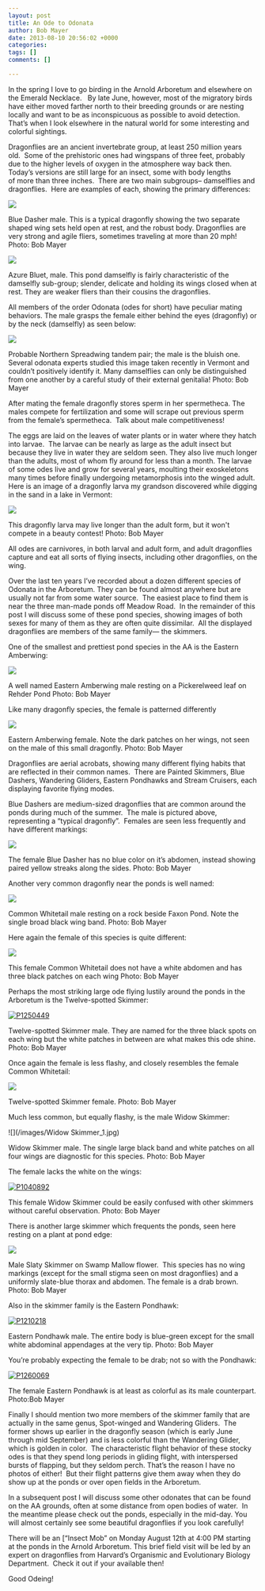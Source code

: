 ```yaml
---
layout: post
title: An Ode to Odonata
author: Bob Mayer
date: 2013-08-10 20:56:02 +0000
categories: 
tags: []
comments: []

---
```

In the spring I love to go birding in the Arnold Arboretum and elsewhere on the Emerald Necklace.   By late June, however, most of the migratory birds have either moved farther north to their breeding grounds or are nesting locally and want to be as inconspicuous as possible to avoid detection.  That’s when I look elsewhere in the natural world for some interesting and colorful sightings.

Dragonflies are an ancient invertebrate group, at least 250 million years old.  Some of the prehistoric ones had wingspans of three feet, probably due to the higher levels of oxygen in the atmosphere way back then. Today’s versions are still large for an insect, some with body lengths of more than three inches.  There are two main subgroups– damselflies and dragonflies.  Here are examples of each, showing the primary differences:

![](/images/P1060186.jpg)

Blue Dasher male. This is a typical dragonfly showing the two separate shaped wing sets held open at rest, and the robust body. Dragonflies are very strong and agile fliers, sometimes traveling at more than 20 mph!
Photo: Bob Mayer

![](/images/P1060714.jpg)

Azure Bluet, male. This pond damselfly is fairly characteristic of the damselfly sub-group; slender, delicate and holding its wings closed when at rest. They are weaker fliers than their cousins the dragonflies.

All members of the order Odonata (odes for short) have peculiar mating behaviors. The male grasps the female either behind the eyes (dragonfly) or by the neck (damselfly) as seen below:

![](/images/P1060732.jpg)

Probable Northern Spreadwing tandem pair; the male is the bluish one. Several odonata experts studied this image taken recently in Vermont and couldn’t positively identify it. Many damselflies can only be distinguished from one another by a careful study of their external genitalia! Photo: Bob Mayer

After mating the female dragonfly stores sperm in her spermetheca. The males compete for fertilization and some will scrape out previous sperm from the female’s spermetheca.  Talk about male competitiveness!

The eggs are laid on the leaves of water plants or in water where they hatch into larvae.  The larvae can be nearly as large as the adult insect but because they live in water they are seldom seen. They also live much longer than the adults, most of whom fly around for less than a month. The larvae of some odes live and grow for several years, moulting their exoskeletons many times before finally undergoing metamorphosis into the winged adult.  Here is an image of a dragonfly larva my grandson discovered while digging in the sand in a lake in Vermont:

![](/images/P1060474.jpg)

This dragonfly larva may live longer than the adult form, but it won't compete in a beauty contest! Photo: Bob Mayer

All odes are carnivores, in both larval and adult form, and adult dragonflies capture and eat all sorts of flying insects, including other dragonflies, on the wing.

Over the last ten years I’ve recorded about a dozen different species of Odonata in the Arboretum. They can be found almost anywhere but are usually not far from some water source.  The easiest place to find them is near the three man-made ponds off Meadow Road.  In the remainder of this post I will discuss some of these pond species, showing images of both sexes for many of them as they are often quite dissimilar.  All the displayed dragonflies are members of the same family— the skimmers.

One of the smallest and prettiest pond species in the AA is the Eastern Amberwing:

![](/images/P1200902.jpg)

A well named Eastern Amberwing male resting on a Pickerelweed leaf on Rehder Pond
Photo: Bob Mayer

Like many dragonfly species, the female is patterned differently

![](/images/P1060242.jpg)

Eastern Amberwing female. Note the dark patches on her wings, not seen on the male of this small dragonfly.
Photo: Bob Mayer

Dragonflies are aerial acrobats, showing many different flying habits that are reflected in their common names.  There are Painted Skimmers, Blue Dashers, Wandering Gliders, Eastern Pondhawks and Stream Cruisers, each displaying favorite flying modes.

Blue Dashers are medium-sized dragonflies that are common around the ponds during much of the summer.  The male is pictured above, representing a “typical dragonfly”.  Females are seen less frequently and have different markings:

![](/images/P1280726.jpg)

The female Blue Dasher has no blue color on it’s abdomen, instead showing paired yellow streaks along the sides.
Photo: Bob Mayer

Another very common dragonfly near the ponds is well named:

![](/images/P1100509.jpg)

Common Whitetail male resting on a rock beside Faxon Pond. Note the single broad black wing band. Photo: Bob Mayer

Here again the female of this species is quite different:

![](/images/P1060238.jpg)

This female Common Whitetail does not have a white abdomen and has three black patches on each wing
Photo: Bob Mayer

Perhaps the most striking large ode flying lustily around the ponds in the Arboretum is the Twelve-spotted Skimmer:

[![P1250449](/images/2013/08/P1250449.jpg)](/images/2013/08/P1250449.jpg)

Twelve-spotted Skimmer male. They are named for the three black spots on each wing but the white patches in between are what makes this ode shine.
Photo: Bob Mayer

Once again the female is less flashy, and closely resembles the female Common Whitetail:

![](/images/P1010010.jpg)

Twelve-spotted Skimmer female.
Photo: Bob Mayer

Much less common, but equally flashy, is the male Widow Skimmer:

![](/images/Widow Skimmer_1.jpg)

Widow Skimmer male. The single large black band and white patches on all four wings are diagnostic for this species.
Photo: Bob Mayer

The female lacks the white on the wings:

[![P1040892](/images/2013/08/P1040892.jpg)](/images/2013/08/P1040892.jpg)

This female Widow Skimmer could be easily confused with other skimmers without careful observation.
Photo: Bob Mayer

There is another large skimmer which frequents the ponds, seen here resting on a plant at pond edge:

![](/images/P1100599.jpg)

Male Slaty Skimmer on Swamp Mallow flower.  This species has no wing markings (except for the small stigma seen on most dragonflies) and a uniformly slate-blue thorax and abdomen. The female is a drab brown.
Photo: Bob Mayer

Also in the skimmer family is the Eastern Pondhawk:

[![P1210218](/images/2013/08/P1210218.jpg)](/images/2013/08/P1210218.jpg)

Eastern Pondhawk male. The entire body is blue-green except for the small white abdominal appendages at the very tip.
Photo: Bob Mayer

You’re probably expecting the female to be drab; not so with the Pondhawk:

[![P1260069](/images/2013/08/P1260069.jpg)](/images/2013/08/P1260069.jpg)

The female Eastern Pondhawk is at least as colorful as its male counterpart.
Photo:Bob Mayer

Finally I should mention two more members of the skimmer family that are actually in the same genus, Spot-winged and Wandering Gliders.  The former shows up earlier in the dragonfly season (which is early June through mid September) and is less colorful than the Wandering Glider, which is golden in color.  The characteristic flight behavior of these stocky odes is that they spend long periods in gliding flight, with interspersed bursts of flapping, but they seldom perch. That’s the reason I have no photos of either!  But their flight patterns give them away when they do show up at the ponds or over open fields in the Arboretum.

In a subsequent post I will discuss some other odonates that can be found on the AA grounds, often at some distance from open bodies of water.  In the meantime please check out the ponds, especially in the mid-day. You will almost certainly see some beautiful dragonflies if you look carefully!

There will be an \[“Insect Mob” on Monday August 12th at 4:00 PM starting at the ponds in the Arnold Arboretum. This brief field visit will be led by an expert on dragonflies from Harvard’s Organismic and Evolutionary Biology Department.  Check it out if your available then!

Good Odeing!